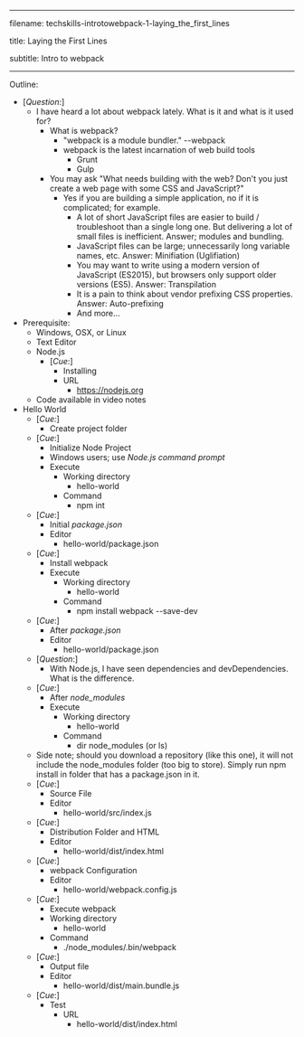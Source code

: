 ----------------------------------

filename: techskills-introtowebpack-1-laying_the_first_lines

title: Laying the First Lines

subtitle: Intro to webpack

----------------------------------

Outline:

  - [_Question_:]
    - I have heard a lot about webpack lately. What is it and what is it used for?
      - What is webpack?
        - "webpack is a module bundler." --webpack
        - webpack is the latest incarnation of web build tools
          - Grunt
          - Gulp
      - You may ask "What needs building with the web? Don't you just create a web page with some CSS and JavaScript?"
        - Yes if you are building a simple application, no if it is complicated; for example.
          - A lot of short JavaScript files are easier to build / troubleshoot than a single long one. But delivering a lot of small files is inefficient. Answer; modules and bundling.
          - JavaScript files can be large; unnecessarily long variable names, etc.  Answer: Minifiation (Uglifiation)
          - You may want to write using a modern version of JavaScript (ES2015), but browsers only support older versions (ES5). Answer: Transpilation
          - It is a pain to think about vendor prefixing CSS properties. Answer: Auto-prefixing
          - And more...
  - Prerequisite:
    - Windows, OSX, or Linux
    - Text Editor
    - Node.js
      - [_Cue_:]
        - Installing
        - URL
          - https://nodejs.org
    - Code available in video notes
  - Hello World
    - [_Cue:_]
      - Create project folder
    - [_Cue_:]
      - Initialize Node Project
      - Windows users; use *Node.js command prompt*
      - Execute
        - Working directory
          - hello-world
        - Command
          - npm int
    - [_Cue_:]
      - Initial *package.json*
      - Editor
        - hello-world/package.json
    - [_Cue_:]
      - Install webpack
      - Execute
        - Working directory
          - hello-world
        - Command
          - npm install webpack --save-dev
    - [_Cue_:]
      - After *package.json*
      - Editor
        - hello-world/package.json
    - [_Question_:]
      - With Node.js, I have seen dependencies and devDependencies. What is the difference.
    - [_Cue_:]
      - After *node_modules*
      - Execute
        - Working directory
          - hello-world
        - Command
          - dir node_modules (or ls)
    - Side note; should you download a repository (like this one), it will not include the node_modules folder (too big to store).  Simply run npm install in folder that has a package.json in it.
    - [_Cue_:]
      - Source File
      - Editor
        - hello-world/src/index.js
    - [_Cue_:]
       - Distribution Folder and HTML
       - Editor
         - hello-world/dist/index.html
    - [_Cue_:]
       - webpack Configuration
       - Editor
         - hello-world/webpack.config.js
    - [_Cue_:]
       - Execute webpack
        - Working directory
          - hello-world
        - Command
          - ./node_modules/.bin/webpack
    - [_Cue_:]
       - Output file
       - Editor
         - hello-world/dist/main.bundle.js
    - [_Cue_:]
      - Test
        - URL
          - hello-world/dist/index.html
